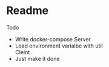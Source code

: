 # Readme  
Todo  
- Write docker-compose
Server  
- Load environment varialbe with util  
Cleint  
- Just make it done  



